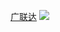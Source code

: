 [广联达](https://www.glodon.com/)
![](https://ss0.bdstatic.com/70cFvHSh_Q1YnxGkpoWK1HF6hhy/it/u=1009589168,4151568020&fm=26&gp=0.jpg)
